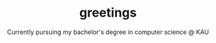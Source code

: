 ### <h1 align=center>greetings</h1>
<p align=center>Currently pursuing my bachelor's degree in computer science @ KAU</p>

<!--
- 🔭 I’m currently pursuing my bachelor's degree in computer science @ Karlstad University
**vvijk/vvijk** is a ✨ _special_ ✨ repository because its `README.md` (this file) appears on your GitHub profile.

- 🔭 I’m currently pursuing my bachelor's degree in computer science @ Karlstad University
-->

